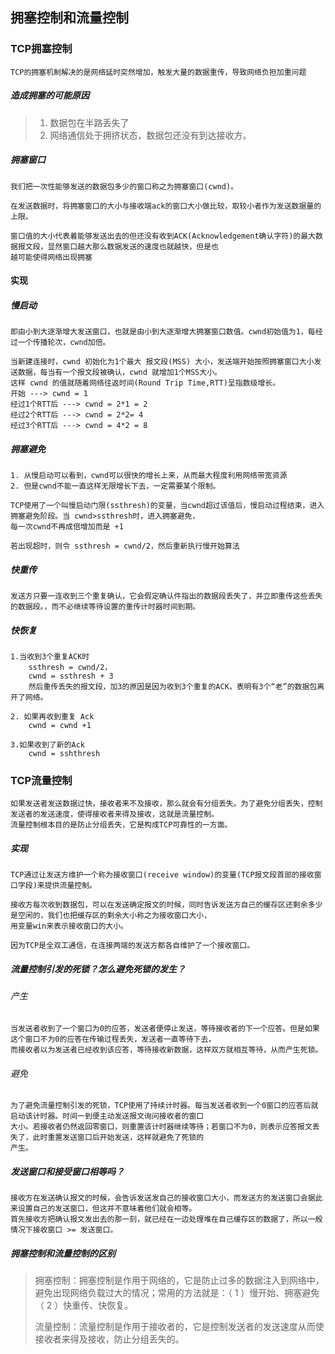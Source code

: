## 拥塞控制和流量控制

### TCP拥塞控制

~~~
TCP的拥塞机制解决的是网络延时突然增加，触发大量的数据重传，导致网络负担加重问题
~~~

##### 造成拥塞的可能原因

>1. 数据包在半路丢失了
>2. 网络通信处于拥挤状态，数据包还没有到达接收方。

##### 拥塞窗口

~~~
我们把一次性能够发送的数据包多少的窗口称之为拥塞窗口(cwnd)。

在发送数据时，将拥塞窗口的大小与接收端ack的窗口大小做比较，取较小者作为发送数据量的上限。

窗口值的大小代表着能够发送出去的但还没有收到ACK(Acknowledgement确认字符)的最大数据报文段，显然窗口越大那么数据发送的速度也就越快，但是也
越可能使得网络出现拥塞
~~~

#### 实现

##### 慢启动

~~~
即由小到大逐渐增大发送窗口，也就是由小到大逐渐增大拥塞窗口数值。cwnd初始值为1，每经过一个传播轮次，cwnd加倍。

当新建连接时，cwnd 初始化为1个最大 报文段(MSS) 大小，发送端开始按照拥塞窗口大小发送数据，每当有一个报文段被确认，cwnd 就增加1个MSS大小。
这样 cwnd 的值就随着网络往返时间(Round Trip Time,RTT)呈指数级增长。
开始 ---> cwnd = 1
经过1个RTT后 ---> cwnd = 2*1 = 2
经过2个RTT后 ---> cwnd = 2*2= 4
经过3个RTT后 ---> cwnd = 4*2 = 8

~~~

##### 拥塞避免

~~~
1. 从慢启动可以看到，cwnd可以很快的增长上来，从而最大程度利用网络带宽资源
2. 但是cwnd不能一直这样无限增长下去，一定需要某个限制。

TCP使用了一个叫慢启动门限(ssthresh)的变量，当cwnd超过该值后，慢启动过程结束，进入拥塞避免阶段。当 cwnd>ssthresh时，进入拥塞避免，
每一次cwnd不再成倍增加而是 +1

若出现超时，则令 ssthresh = cwnd/2，然后重新执行慢开始算法
~~~

##### 快重传

~~~
发送方只要一连收到三个重复确认，它会假定确认件指出的数据段丢失了，并立即重传这些丢失的数据段。，而不必继续等待设置的重传计时器时间到期。
~~~

##### 快恢复

~~~
1.当收到3个重复ACK时
	ssthresh = cwnd/2，
	cwnd = ssthresh + 3
	然后重传丢失的报文段，加3的原因是因为收到3个重复的ACK，表明有3个“老”的数据包离开了网络。

2. 如果再收到重复 Ack
	cwnd = cwnd +1
	
3.如果收到了新的Ack
	cwnd = sshthresh
~~~



### TCP流量控制

~~~
如果发送者发送数据过快，接收者来不及接收，那么就会有分组丢失。为了避免分组丢失，控制发送者的发送速度，使得接收者来得及接收，这就是流量控制。
流量控制根本目的是防止分组丢失，它是构成TCP可靠性的一方面。
~~~

##### 实现

~~~
TCP通过让发送方维护一个称为接收窗口(receive window)的变量(TCP报文段首部的接收窗口字段)来提供流量控制。

接收方每次收到数据包，可以在发送确定报文的时候，同时告诉发送方自己的缓存区还剩余多少是空闲的，我们也把缓存区的剩余大小称之为接收窗口大小，
用变量win来表示接收窗口的大小。

因为TCP是全双工通信，在连接两端的发送方都各自维护了一个接收窗口。
~~~

##### 流量控制引发的死锁？怎么避免死锁的发生？

###### 产生

~~~
当发送者收到了一个窗口为0的应答，发送者便停止发送，等待接收者的下一个应答。但是如果这个窗口不为0的应答在传输过程丢失，发送者一直等待下去，
而接收者以为发送者已经收到该应答，等待接收新数据，这样双方就相互等待，从而产生死锁。
~~~

###### 避免

~~~
为了避免流量控制引发的死锁，TCP使用了持续计时器。每当发送者收到一个0窗口的应答后就启动该计时器。时间一到便主动发送报文询问接收者的窗口
大小。若接收者仍然返回零窗口，则重置该计时器继续等待；若窗口不为0，则表示应答报文丢失了，此时重置发送窗口后开始发送，这样就避免了死锁的
产生。
~~~

##### 发送窗口和接受窗口相等吗？

~~~
接收方在发送确认报文的时候，会告诉发送发自己的接收窗口大小，而发送方的发送窗口会据此来设置自己的发送窗口，但这并不意味着他们就会相等。
首先接收方把确认报文发出去的那一刻，就已经在一边处理堆在自己缓存区的数据了，所以一般情况下接收窗口 >= 发送窗口。
~~~

##### 拥塞控制和流量控制的区别

>拥塞控制：拥塞控制是作用于网络的，它是防止过多的数据注入到网络中，避免出现网络负载过大的情况；常用的方法就是：（ 1 ）慢开始、拥塞避免（ 2 ）快重传、快恢复。
>
>流量控制：流量控制是作用于接收者的，它是控制发送者的发送速度从而使接收者来得及接收，防止分组丢失的。
>
>